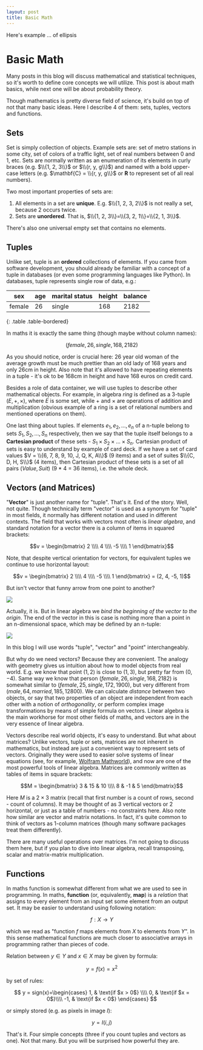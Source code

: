 ```yaml
---
layout: post
title: Basic Math
---
```


Here's example ... of ellipsis

# Basic Math

Many posts in this blog will discuss mathematical and statistical techniques, so it's worth to define core concepts we will utilize. This post is about math basics, while next one will be about probability theory. 

Though mathematics is pretty diverse field of science, it's build on top of not that many basic ideas. Here I describe 4 of them: sets, tuples, vectors and functions. 

## Sets

Set is simply collection of objects. Example sets are: set of metro stations in some city, set of colors of a traffic light, set of real numbers between 0 and 1, etc. Sets are normally written as an enumeration of its elements in curly braces (e.g. $\\{1, 2, 3\\}$ or $\\{r, y, g\\}$) and named with a bold upper-case letters (e.g. $\mathbf{C} = \\{r, y, g\\}$ or $\mathbf{R}$ to represent set of all real numbers). 

Two most important properties of sets are: 

 1. All elements in a set are <b>unique</b>. E.g. $\\{1, 2, 3, 2\\}$ is not really a set, because 2 occurs twice. 
 2. Sets are <b>unordered</b>. That is, $\\{1, 2, 3\\}=\\{3, 2, 1\\}=\\{2, 1, 3\\}$. 

There's also one universal empty set that contains no elements. 

## Tuples

Unlike set, tuple is an <b>ordered</b> collections of elements. If you came from software development, you should already be familiar with a concept of a tuple in databases (or even some programming languages like Python). In databases, tuple represents single row of data, e.g.: 


 |   sex    |   age  |  marital status  |   height  |  balance  |
 |----------|--------|---------------|-----------|-----------|
 |  female  |   26   |     single    |    168    |   2182    |
 {: .table .table-bordered}


In maths it is exactly the same thing (though maybe without column names): 

  $$(female, 26, single, 168, 2182)$$

As you should notice, order is crucial here: 26 year old woman of the average growth must be much prettier than an old lady of 168 years and only 26cm in height. Also note that it's allowed to have repeating elements in a tuple - it's ok to be 168cm in height and have 168 euros on credit card.  

Besides a role of data container, we will use tuples to describe other mathematical objects. For example, in algebra _ring_ is defined as a 3-tuple $(E, +, \times)$, where $E$ is some set, while $+$ and $\times$ are operations of addition and multiplication (obvious example of a ring is a set of relational numbers and mentioned operations on them).

One last thing about tuples. If elements $e_1, e_2, ..., e_n$ of a n-tuple belong to sets $S_1, S_2, ..., S_n$ respectively, then we say that the tuple itself belongs to a <b>Cartesian product</b> of these sets - $S_1 \times S_2 \times ... \times S_n$. Cartesian product of sets is easy to understand by example of card deck. If we have a set of card values $V = \\{6, 7, 8, 9, 10, J, Q, K, A\\}$ (9 items) and a set of suites $\\{C, D, H, S\\}$ (4 items), then Cartesian product of these sets is a set of all pairs $(Value, Suit)$ (9 * 4 = 36 items), i.e. the whole deck. 

## Vectors (and Matrices)

"<b>Vector</b>" is just another name for "tuple". That's it. End of the story. Well, not quite. Though technically term "vector" is used as a synonym for "tuple" in most fields, it normally has different notation and used in different contexts. The field that works with vectors most often is <i>linear algebra</i>, and standard notation for a vector there is a column of items in squared brackets: 

  $$v = \begin{bmatrix}
     2 \\\\ 4 \\\\ -5 \\\\ 1
  \end{bmatrix}$$

Note, that despite vertical orientation for vectors, for equivalent tuples we continue to use horizontal layout:

  $$v = \begin{bmatrix}
     2 \\\\ 4 \\\\ -5 \\\\ 1
  \end{bmatrix} = (2, 4, -5, 1)$$

But isn't vector that funny arrow from one point to another? 

<img src="http://hsto.org/files/0a7/2d7/142/0a72d714231e48628731fc8aedd8eb3c.gif"/>

Actually, it is. But in linear algebra we <i>bind the beginning of the vector to the origin</i>. The end of the vector in this is case is nothing more than a point in an n-dimensional space, which may be defined by an n-tuple:

<img src="http://oi43.tinypic.com/2wc45d1.jpg"/>

In this blog I will use words "tuple", "vector" and "point" interchangeably. 

But why do we need vectors? Because they are convenient. The analogy with geometry gives us intuition about how to model objects from real world. E.g. we know that point $(1, 2)$ is close to $(1, 3)$, but pretty far from $(0, -4)$. Same way we know that person $(female, 26, single, 168, 2182)$ is somewhat similar to $(female, 25, single, 172, 1900)$, but very different from $(male, 64, married, 185, 12800)$. We can calculate <i>distance</i> between two objects, or say that two properties of an object are independent from each other with a notion of <i>orthogonality</i>, or perform complex image transformations by means of simple formula on vectors. Linear algebra is the main workhorse for most other fields of maths, and vectors are in the very essence of linear algebra. 

Vectors describe real world objects, it's easy to understand. But what about matrices? Unlike vectors, tuple or sets, matrices are not inherent in mathematics, but instead are just a convenient way to represent sets of vectors. Originally they were used to easier solve systems of linear equations (see, for example, <a href="http://mathworld.wolfram.com/Matrix.html">Wolfram Mathworld</a>), and now are one of the most powerful tools of linear algebra. Matrices are commonly written as tables of items in square brackets: 

$$M = \begin{bmatrix} 3 & 15 & 10 \\\\ 8 & -1 & 5 \end{bmatrix}$$

Here $M$ is a $2 \times 3$ matrix (recall that first number is a count of rows, second - count of columns). It may be thought 
 of as 3 vertical vectors or 2 horizontal, or just as a table of numbers - no constraints here. Also note how similar are vector and matrix notations. In fact, it's quite common to think of vectors as 1-column matrices (though many software packages treat them differently). 

There are many useful operations over matrices. I'm not going to discuss them here, but if you plan to dive into linear algebra, recall transposing, scalar and matrix-matrix multiplication. 


## Functions

In maths function is somewhat different from what we are used to see in programming. In maths, <b>function</b> (or, equivalently, <b>map</b>) is a <i>relation</i> that assigns to every element from an input set some element from an output set. It may be easier to understand using following notation: 

$$f: X \rightarrow Y$$

which we read as "function $f$ maps elements from $X$ to elements from $Y$". In this sense mathematical functions are much closer to associative arrays in programming rather than pieces of code. 

Relation between $y \in Y$ and $x \in X$ may be given by formula: 

$$y = f(x) = x^2$$

by set of rules: 

 $$
  y = sign(x)=\begin{cases}
    1, & \text{if $x > 0$} \\\\
    0, & \text{if $x = 0$}\\\\
    -1, & \text{if $x < 0$}
  \end{cases}
$$

or simply stored (e.g. as pixels in image $I$): 

 $$y = I(i, j)$$


That's it. Four simple concepts (three if you count tuples and vectors as one). Not that many. But you will be surprised how powerful they are. 

